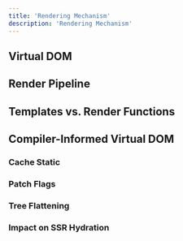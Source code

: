 ```yaml
---
title: 'Rendering Mechanism'
description: 'Rendering Mechanism'
---
```

## Virtual DOM
## Render Pipeline
## Templates vs. Render Functions
## Compiler-Informed Virtual DOM
### Cache Static
### Patch Flags
### Tree Flattening
### Impact on SSR Hydration